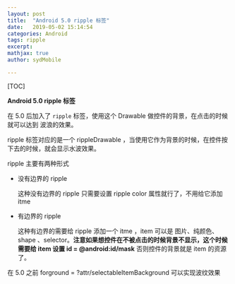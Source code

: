 ```yaml
---
layout: post
title:  "Android 5.0 ripple 标签"
date:   2019-05-02 15:14:54
categories: Android
tags: ripple
excerpt: 
mathjax: true
author: sydMobile

---
```


[TOC]









 



**Android 5.0 ripple 标签**

在 5.0 后加入了 `ripple` 标签，使用这个 Drawable 做控件的背景，在点击的时候就可以达到 波浪的效果。

 ripple 标签对应的是一个 rippleDrawable ，当使用它作为背景的时候，在控件按下去的时候，就会显示水波效果。

ripple 主要有两种形式

- 没有边界的 ripple 

  这种没有边界的 ripple 只需要设置 ripple color 属性就行了，不用给它添加 itme

- 有边界的 ripple

  这种有边界的需要给 ripple 添加一个 itme ，item 可以是 图片、纯颜色、shape 、selector。**注意如果想控件在不被点击的时候背景不显示，这个时候需要给 item 设置 id = @android:id/mask** 否则控件的背景就是 item 的资源了。

在 5.0 之前 forground = ?attr/selectableItemBackground  可以实现波纹效果